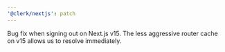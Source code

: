 ```yaml
---
'@clerk/nextjs': patch
---
```


Bug fix when signing out on Next.js v15. The less aggressive router cache on v15 allows us to resolve immediately.
